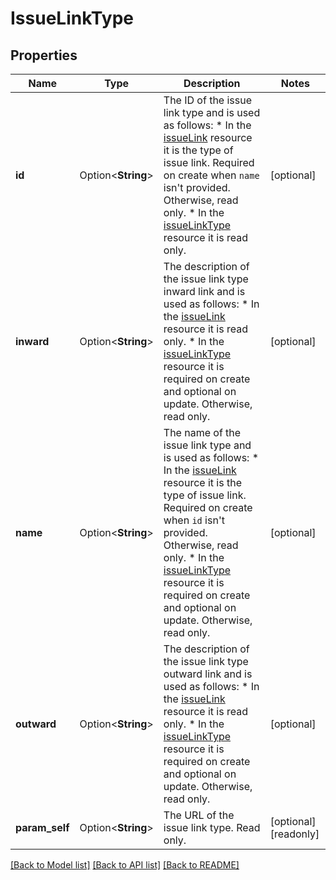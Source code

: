 # IssueLinkType

## Properties

Name | Type | Description | Notes
------------ | ------------- | ------------- | -------------
**id** | Option<**String**> | The ID of the issue link type and is used as follows:   *  In the [ issueLink](#api-rest-api-2-issueLink-post) resource it is the type of issue link. Required on create when `name` isn't provided. Otherwise, read only.  *  In the [ issueLinkType](#api-rest-api-2-issueLinkType-post) resource it is read only. | [optional]
**inward** | Option<**String**> | The description of the issue link type inward link and is used as follows:   *  In the [ issueLink](#api-rest-api-2-issueLink-post) resource it is read only.  *  In the [ issueLinkType](#api-rest-api-2-issueLinkType-post) resource it is required on create and optional on update. Otherwise, read only. | [optional]
**name** | Option<**String**> | The name of the issue link type and is used as follows:   *  In the [ issueLink](#api-rest-api-2-issueLink-post) resource it is the type of issue link. Required on create when `id` isn't provided. Otherwise, read only.  *  In the [ issueLinkType](#api-rest-api-2-issueLinkType-post) resource it is required on create and optional on update. Otherwise, read only. | [optional]
**outward** | Option<**String**> | The description of the issue link type outward link and is used as follows:   *  In the [ issueLink](#api-rest-api-2-issueLink-post) resource it is read only.  *  In the [ issueLinkType](#api-rest-api-2-issueLinkType-post) resource it is required on create and optional on update. Otherwise, read only. | [optional]
**param_self** | Option<**String**> | The URL of the issue link type. Read only. | [optional][readonly]

[[Back to Model list]](../README.md#documentation-for-models) [[Back to API list]](../README.md#documentation-for-api-endpoints) [[Back to README]](../README.md)


